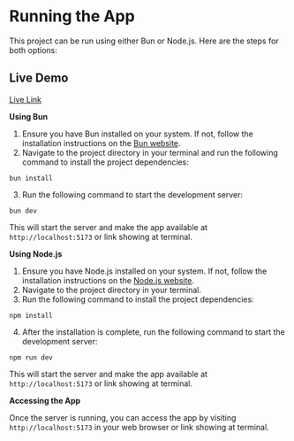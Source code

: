 # Running the App

This project can be run using either Bun or Node.js. Here are the steps for both options:

## Live Demo
[Live Link](https://devlinks-kholil.netlify.app/)

**Using Bun**

1. Ensure you have Bun installed on your system. If not, follow the installation instructions on the [Bun website](https://bun.sh/).
2. Navigate to the project directory in your terminal and run the following command to install the project dependencies:
```
bun install
```
3. Run the following command to start the development server:
```
bun dev
```
This will start the server and make the app available at `http://localhost:5173` or link showing at terminal.

**Using Node.js**

1. Ensure you have Node.js installed on your system. If not, follow the installation instructions on the [Node.js website](https://nodejs.org/en/download/).
2. Navigate to the project directory in your terminal.
3. Run the following command to install the project dependencies:
```
npm install
```
4. After the installation is complete, run the following command to start the development server:
```
npm run dev
```
This will start the server and make the app available at `http://localhost:5173` or link showing at terminal.

**Accessing the App**

Once the server is running, you can access the app by visiting `http://localhost:5173` in your web browser or link showing at terminal.
